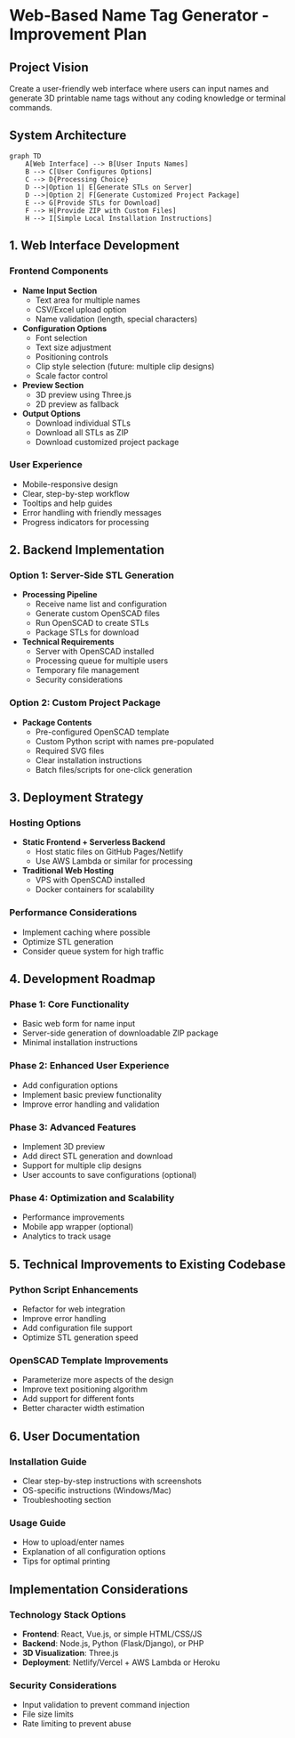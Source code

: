 # Web-Based Name Tag Generator - Improvement Plan

## Project Vision
Create a user-friendly web interface where users can input names and generate 3D printable name tags without any coding knowledge or terminal commands.

## System Architecture

```mermaid
graph TD
    A[Web Interface] --> B[User Inputs Names]
    B --> C[User Configures Options]
    C --> D{Processing Choice}
    D -->|Option 1| E[Generate STLs on Server]
    D -->|Option 2| F[Generate Customized Project Package]
    E --> G[Provide STLs for Download]
    F --> H[Provide ZIP with Custom Files]
    H --> I[Simple Local Installation Instructions]
```

## 1. Web Interface Development

### Frontend Components
- **Name Input Section**
  - Text area for multiple names
  - CSV/Excel upload option
  - Name validation (length, special characters)
- **Configuration Options**
  - Font selection
  - Text size adjustment
  - Positioning controls
  - Clip style selection (future: multiple clip designs)
  - Scale factor control
- **Preview Section**
  - 3D preview using Three.js
  - 2D preview as fallback
- **Output Options**
  - Download individual STLs
  - Download all STLs as ZIP
  - Download customized project package

### User Experience
- Mobile-responsive design
- Clear, step-by-step workflow
- Tooltips and help guides
- Error handling with friendly messages
- Progress indicators for processing

## 2. Backend Implementation

### Option 1: Server-Side STL Generation
- **Processing Pipeline**
  - Receive name list and configuration
  - Generate custom OpenSCAD files
  - Run OpenSCAD to create STLs
  - Package STLs for download
- **Technical Requirements**
  - Server with OpenSCAD installed
  - Processing queue for multiple users
  - Temporary file management
  - Security considerations

### Option 2: Custom Project Package
- **Package Contents**
  - Pre-configured OpenSCAD template
  - Custom Python script with names pre-populated
  - Required SVG files
  - Clear installation instructions
  - Batch files/scripts for one-click generation

## 3. Deployment Strategy

### Hosting Options
- **Static Frontend + Serverless Backend**
  - Host static files on GitHub Pages/Netlify
  - Use AWS Lambda or similar for processing
- **Traditional Web Hosting**
  - VPS with OpenSCAD installed
  - Docker containers for scalability

### Performance Considerations
- Implement caching where possible
- Optimize STL generation
- Consider queue system for high traffic

## 4. Development Roadmap

### Phase 1: Core Functionality
- Basic web form for name input
- Server-side generation of downloadable ZIP package
- Minimal installation instructions

### Phase 2: Enhanced User Experience
- Add configuration options
- Implement basic preview functionality
- Improve error handling and validation

### Phase 3: Advanced Features
- Implement 3D preview
- Add direct STL generation and download
- Support for multiple clip designs
- User accounts to save configurations (optional)

### Phase 4: Optimization and Scalability
- Performance improvements
- Mobile app wrapper (optional)
- Analytics to track usage

## 5. Technical Improvements to Existing Codebase

### Python Script Enhancements
- Refactor for web integration
- Improve error handling
- Add configuration file support
- Optimize STL generation speed

### OpenSCAD Template Improvements
- Parameterize more aspects of the design
- Improve text positioning algorithm
- Add support for different fonts
- Better character width estimation

## 6. User Documentation

### Installation Guide
- Clear step-by-step instructions with screenshots
- OS-specific instructions (Windows/Mac)
- Troubleshooting section

### Usage Guide
- How to upload/enter names
- Explanation of all configuration options
- Tips for optimal printing

## Implementation Considerations

### Technology Stack Options
- **Frontend**: React, Vue.js, or simple HTML/CSS/JS
- **Backend**: Node.js, Python (Flask/Django), or PHP
- **3D Visualization**: Three.js
- **Deployment**: Netlify/Vercel + AWS Lambda or Heroku

### Security Considerations
- Input validation to prevent command injection
- File size limits
- Rate limiting to prevent abuse